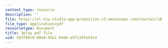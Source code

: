 ```yaml
---
content_type: resource
description: ''
file: https://ol-ocw-studio-app-production.s3.amazonaws.com/courses/18-06-linear-algebra-spring-2010/583f8dc980a005b1b4d4e5f134fe54c4_RWvi4Vx4CDc.pdf
file_type: application/pdf
resourcetype: Document
title: 3play pdf file
uid: 583f8dc9-80a0-05b1-b4d4-e5f134fe54c4
---
```

